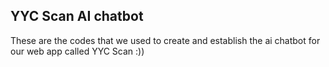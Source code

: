 ## YYC Scan AI chatbot
These are the codes that we used to create and establish the ai chatbot for our web app called YYC Scan :))
